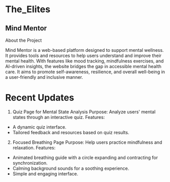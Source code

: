 # The_Elites
## Mind Mentor

About the Project

Mind Mentor is a web-based platform designed to support mental wellness. It provides tools and resources to help users understand and improve their mental health. With features like mood tracking, mindfulness exercises, and AI-driven insights, the website bridges the gap in accessible mental health care. It aims to promote self-awareness, resilience, and overall well-being in a user-friendly and inclusive manner.

# Recent Updates

1) Quiz Page for Mental State Analysis
Purpose: Analyze users' mental states through an interactive quiz.
Features:
* A dynamic quiz interface.
* Tailored feedback and resources based on quiz results.

2) Focused Breathing Page
Purpose: Help users practice mindfulness and relaxation.
Features:
* Animated breathing guide with a circle expanding and contracting for synchronization.
* Calming background sounds for a soothing experience.
* Simple and engaging interface.
